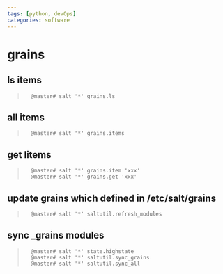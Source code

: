 ```yaml
---
tags: [python, devOps]
categories: software 	
---
```

# grains

## ls items
>		@master# salt '*' grains.ls

## all items
>		@master# salt '*' grains.items

## get litems
>		@master# salt '*' grains.item 'xxx'
>		@master# salt '*' grains.get 'xxx'

## update grains which defined in /etc/salt/grains
>		@master# salt '*' saltutil.refresh_modules

## sync _grains modules
>		@master# salt '*' state.highstate
>		@master# salt '*' saltutil.sync_grains
>		@master# salt '*' saltutil.sync_all

## 
